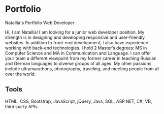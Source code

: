 # Portfolio
Natallia's Portfolio Web Developer
<p>Hi, I am Natallia! I am looking for a junior web developer position. My strength is in designing and developing responsive and user-friendly websites. In addition to front-end development, I also have experience working with back-end technologies. I hold 2 Master’s degrees: MS in Computer Science and MA in Communication and Language. I can offer your team a different viewpoint from my former career in teaching Russian and German languages to diverse groups of all ages. My other passions include ultramarathons, photography, traveling, and meeting people from all over the world.

<h2>Tools</h2>
<p>HTML, CSS, Bootstrap, JavaScript, jQuery, Java, SQL, ASP.NET, C#, VB, third-party APIs.</p>
<img src"" width="500px">
